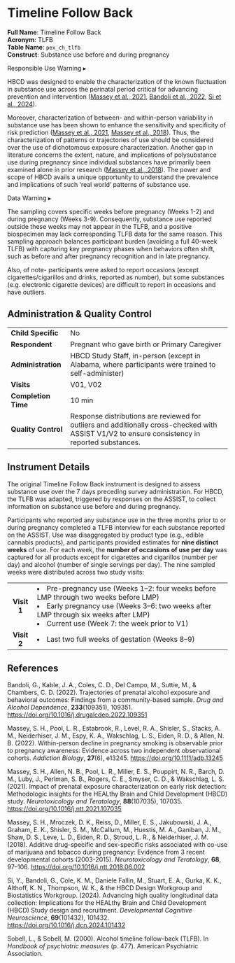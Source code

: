 # Timeline Follow Back

**Full Name**: Timeline Follow Back                                   
**Acronym**: TLFB                           
**Table Name**: `pex_ch_tlfb`       
**Construct**: Substance use before and during pregnancy

<div id="alert" class="alert-banner" onclick="toggleCollapse(this)">
    <span class="emoji"><i class="fas fa-exclamation-circle"></i></span>
  <span class="text-with-link">
  <span class="text">Responsible Use Warning</i></span>
  <a class="anchor-link" href="#alert" title="Copy link">
  <i class="fa-solid fa-link"></i>
  </a>
  </span>
  <span class="arrow">▸</span>
</div>
<div class="alert-collapsible-content">
<p>HBCD was designed to enable the characterization of the known fluctuation in substance use across the perinatal period critical for advancing prevention and intervention (<a href="https://doi.org/10.1016/j.ntt.2021.107035">Massey et al., 2021</a>, <a href="https://doi.org/10.1016/j.drugalcdep.2022.109351">Bandoli et al., 2022</a>, <a href="https://doi.org/10.1016/j.dcn.2024.101432">Si et al., 2024</a>).</p>
<p>Moreover, characterization of between- and within-person variability in substance use has been shown to enhance the sensitivity and specificity of risk prediction (<a href="https://doi.org/10.1016/j.ntt.2021.107035">Massey et al., 2021</a>, <a href="https://doi.org/10.1016/j.ntt.2018.06.002">Massey et al., 2018</a>). Thus, the characterization of patterns or trajectories of use should be considered over the use of dichotomous exposure characterization. Another gap in literature concerns the extent, nature, and implications of polysubstance use during pregnancy since individual substances have primarily been examined alone in prior research (<a href="https://doi.org/10.1016/j.ntt.2018.06.002">Massey et al., 2018</a>). The power and scope of HBCD avails a unique opportunity to understand the prevalence and implications of such ‘real world’ patterns of substance use.</p> 
</div>

<div id="warning" class="warning-banner" onclick="toggleCollapse(this)">
    <span class="emoji"><i class="fas fa-exclamation-triangle"></i></span>
  <span class="text-with-link">
  <span class="text">Data Warning</i></span>
  <a class="anchor-link" href="#warning" title="Copy link">
  <i class="fa-solid fa-link"></i>
  </a>
  </span>
  <span class="arrow">▸</span>
</div>
<div class="warning-collapsible-content">
<p>The sampling covers specific weeks before pregnancy (Weeks 1-2) and during pregnancy (Weeks 3-9). Consequently, substance use reported outside these weeks may not appear in the TLFB, and a positive biospecimen may lack corresponding TLFB data for the same reason. This sampling approach balances participant burden (avoiding a full 40-week TLFB) with capturing key pregnancy phases when behaviors often shift, such as before and after pregnancy recognition and in late pregnancy.</p>
<p>Also, of note- participants were asked to report occasions (except cigarettes/cigarillos and drinks, reported as number), but some substances (e.g. electronic cigarette devices) are difficult to report in occasions and have outliers.</p>
</div>

## Administration & Quality Control

<table class="table-no-vertical-lines" style="width: 100%; border-collapse: collapse; table-layout: fixed;">
<tbody>
<tr><td><b>Child Specific</b></td>
<td>No</td></tr>
<tr><td><b>Respondent</b></td>
<td style="word-wrap: break-word; white-space: normal;">Pregnant who gave birth or Primary Caregiver</td></tr>
<tr><td><b>Administration</b></td>
<td style="word-wrap: break-word; white-space: normal;">HBCD Study Staff, in-person (except in Alabama, where participants were trained to self-administer)</td></tr>
<tr><td><b>Visits</b></td>
<td>V01, V02</td></tr>
<tr><td><b>Completion Time</b></td>
<td>10 min</td></tr>
<tr><td><b>Quality Control</b></td>
<td style="word-wrap: break-word; white-space: normal;">Response distributions are reviewed for outliers and additionally cross-checked with ASSIST V1/V2 to ensure consistency in reported substances.</td></tr>
</tbody>
</table>

## Instrument Details

The original Timeline Follow Back instrument is designed to assess substance use over the 7 days preceding survey administration. For HBCD, the TLFB was adapted, triggered by responses on the ASSIST, to collect information on substance use before and during pregnancy.

Participants who reported any substance use in the three months prior to or during pregnancy completed a TLFB interview for each substance reported on the ASSIST. Use was disaggregated by product type (e.g., edible cannabis products), and participants provided estimates for **nine distinct weeks** of use. For each week, the **number of occasions of use per day** was captured for all products except for cigarettes and cigarillos (number per day) and alcohol (number of single servings per day). The nine sampled weeks were distributed across two study visits:


<table class="table-no-vertical-lines" style="width: 100%; border-collapse: collapse; table-layout: fixed;">
  <tbody>
    <tr>
      <td style="text-align: center;"><strong>Visit 1</strong></td>
      <td style="text-align: center;">
        <ul style="list-style-position: inside; padding-left: 0; margin: 0 auto; display: inline-block; text-align: left;">
          <li>Pre-pregnancy use (Weeks 1–2: four weeks before LMP through two weeks before LMP)</li>
          <li>Early pregnancy use (Weeks 3–6: two weeks after LMP through six weeks after LMP)</li>
          <li>Current use (Week 7: the week prior to V1)</li>
        </ul>
      </td>
    </tr>
    <tr>
      <td style="text-align: center;"><strong>Visit 2</strong></td>
      <td>
        <ul style="list-style-position: inside; padding-left: 0; margin: 0 auto; display: inline-block; text-align: left;">
          <li>Last two full weeks of gestation (Weeks 8–9)</li>
        </ul>
      </td>
    </tr>
  </tbody>
</table>

## References
<div class="references">
  <p>Bandoli, G., Kable, J. A., Coles, C. D., Del Campo, M., Suttie, M., & Chambers, C. D. (2022). Trajectories of prenatal alcohol exposure and behavioral outcomes: Findings from a community-based sample. <i>Drug and Alcohol Dependence</i>, <b>233</b>(109351), 109351. <a href="https://doi.org/10.1016/j.drugalcdep.2022.109351" target="_blank">https://doi.org/10.1016/j.drugalcdep.2022.109351</a></p>
  <p>Massey, S. H., Pool, L. R., Estabrook, R., Level, R. A., Shisler, S., Stacks, A. M., Neiderhiser, J. M., Espy, K. A., Wakschlag, L. S., Eiden, R. D., & Allen, N. B. (2022). Within-person decline in pregnancy smoking is observable prior to pregnancy awareness: Evidence across two independent observational cohorts. <i>Addiction Biology</i>, <b>27</b>(6), e13245. <a href="https://doi.org/10.1111/adb.13245" target="_blank">https://doi.org/10.1111/adb.13245</a></p>
   <p>Massey, S. H., Allen, N. B., Pool, L. R., Miller, E. S., Pouppirt, N. R., Barch, D. M., Luby, J., Perlman, S. B., Rogers, C. E., Smyser, C. D., & Wakschlag, L. S. (2021). Impact of prenatal exposure characterization on early risk detection: Methodologic insights for the HEALthy Brain and Child Development (HBCD) study. <i>Neurotoxicology and Teratology</i>, <b>88</b>(107035), 107035. <a href="https://doi.org/10.1016/j.ntt.2021.107035" target="_blank">https://doi.org/10.1016/j.ntt.2021.107035</a></p>
  <p>Massey, S. H., Mroczek, D. K., Reiss, D., Miller, E. S., Jakubowski, J. A., Graham, E. K., Shisler, S. M., McCallum, M., Huestis, M. A., Ganiban, J. M., Shaw, D. S., Leve, L. D., Eiden, R. D., Stroud, L. R., & Neiderhiser, J. M. (2018). Additive drug-specific and sex-specific risks associated with co-use of marijuana and tobacco during pregnancy: Evidence from 3 recent developmental cohorts (2003-2015). <i>Neurotoxicology and Teratology</i>, <b>68</b>, 97–106. <a href="https://doi.org/10.1016/j.ntt.2018.06.002" target="_blank">https://doi.org/10.1016/j.ntt.2018.06.002</a></p>
   <p>Si, Y., Bandoli, G., Cole, K. M., Daniele Fallin, M., Stuart, E. A., Gurka, K. K., Althoff, K. N., Thompson, W. K., & the HBCD Design Workgroup and Biostatistics Workgroup. (2024). Advancing high quality longitudinal data collection: Implications for the HEALthy Brain and Child Development (HBCD) Study design and recruitment. <i>Developmental Cognitive Neuroscience</i>, <b>69</b>(101432), 101432. <a href="https://doi.org/10.1016/j.dcn.2024.101432" target="_blank">https://doi.org/10.1016/j.dcn.2024.101432</a></p>
  <p>Sobell, L., & Sobell, M. (2000). Alcohol timeline follow-back (TLFB). In <i>Handbook of psychiatric measures</i> (p. 477). American Psychiatric Association.</p>
  </div>